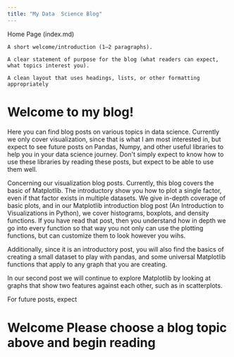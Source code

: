 ```yaml
---
title: "My Data  Science Blog"
---
```


Home Page (index.md)

    A short welcome/introduction (1–2 paragraphs).

    A clear statement of purpose for the blog (what readers can expect, what topics interest you).

    A clean layout that uses headings, lists, or other formatting appropriately


# Welcome to my blog!

Here you can find blog posts on various topics in data science. Currently we only cover visualization, since that is what I am most interested in, but expect to see future posts on Pandas, Numpy, and other useful libraries to help you in your data science journey. Don't simply expect to know how to use these libraries by reading these posts, but expect to be able to use them well. 

Concerning our visualization blog posts. Currently, this blog covers the basic of Matplotlib. The introductory  show you how to plot a single factor, even if that factor exists in multiple datasets. We give in-depth coverage of basic plots, and in our Matplotlib introduction blog post (An Introduction to Visualizations in Python), we cover histograms, boxplots, and density functions. If you have read that post, then you understand how in depth we go into every function so that way you not only can use the plotting functions, but can customize them to look however you wihs. 

Additionally, since it is an introductory post, you will also find the basics of creating a small dataset to play with pandas, and some universal Matplotlib functions that apply to any graph that you are creating.

In our second post we will continue to explore Matplotlib by looking at graphs that show two features against each other, such as in scatterplots. 

For future posts, expect 










# Welcome Please choose a blog topic above and begin reading
